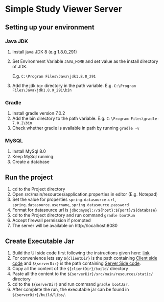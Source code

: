 # Simple Study Viewer Server

## Setting up your environment

### Java JDK
1. Install java JDK 8 (e.g 1.8.0_291)
2. Set Environment Variable `JAVA_HOME` and set value as the install directory of JDK.
   
   E.g. `C:\Program Files\Java\jdk1.8.0_291`
3. Add the jdk `bin` directory in the path variable. E.g. `C:\Program Files\Java\jdk1.8.0_291\bin`

### Gradle
1. Install gradle version 7.0.2
2. Add the bin directory to the path variable. E.g. `C:\Program Files\gradle-7.0.2\bin`
3. Check whether gradle is available in path by running `gradle -v`

### MySQL
1. Install MySql 8.0
2. Keep MySql running
3. Create a database

## Run the project
1. cd to the Project directory
2. Open src/main/resources/application.properties in editor (E.g. Notepad)
3. Set the value for properties `spring.datasource.url`, `spring.datasource.username`, `spring.datasource.password`
4. Format for datasource url is `jdbc:mysql://${host}:${port}/${database}`
5. cd to the Project directory and run command `gradle bootRun`
6. Accept firewall permission if prompted
7. The server will be available on http://localhost:8080

## Create Executable Jar
1. Build the UI side code first following the instructions given here: [link](https://github.com/ColorlessCoder/study-viewer-ui/blob/main/README.md#build-project)
2. For convenience lets say `${clientDir}` is the path containing [Client side code](https://github.com/ColorlessCoder/study-viewer-ui) and `${serverDir}` is the path containing [Server Side code](https://github.com/ColorlessCoder/study-viewer-server). 
3. Copy all the content of the `${clientDir}/build/` directory
4. Paste all the content to the `${serverDir}/src/main/resources/static/` directory
5. cd to the `${serverDir}` and run command `gradle bootJar`.
6. After complete the run, the executable jar can be found in `${serverDir}/build/libs/`.
